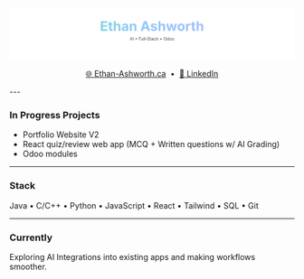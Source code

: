 <!-- Profile README — Ethan Ashworth (minimal + animated header) -->

<p align="center">
  <img src="hero.svg" alt="Ethan Ashworth — AI • Full‑Stack • Odoo" width="720">
</p>

<p align="center">
  <a href="https://Ethan-Ashworth.ca">🌐 Ethan-Ashworth.ca</a> &nbsp;•&nbsp;
  <a href="https://www.linkedin.com/in/ethan-ashworth02/">💼 LinkedIn</a>
</p>
---

### In Progress Projects
- Portfolio Website V2
- React quiz/review web app (MCQ + Written questions w/ AI Grading)
- Odoo modules

---

### Stack
Java • C/C++ • Python • JavaScript • React • Tailwind • SQL • Git

---

### Currently
Exploring AI Integrations into existing apps and making workflows smoother.

